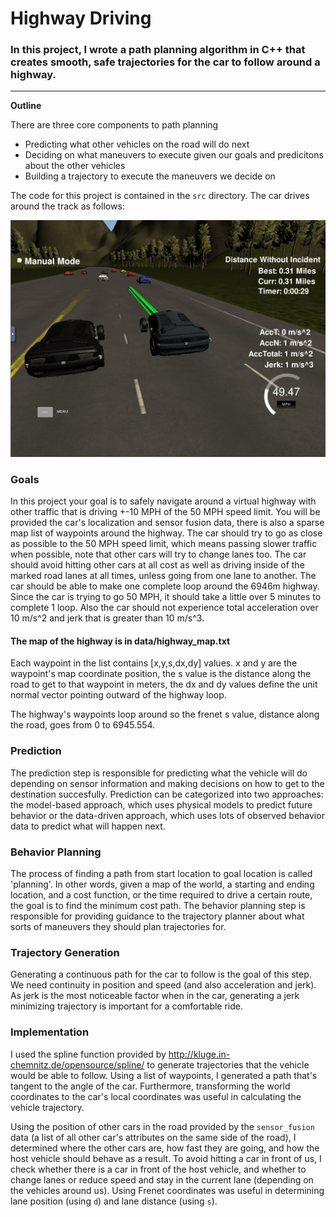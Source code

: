 # Highway Driving

### In this project, I wrote a path planning algorithm in C++ that creates smooth, safe trajectories for the car to follow around a highway. 

---

**Outline**

There are three core components to path planning

* Predicting what other vehicles on the road will do next
* Deciding on what maneuvers to execute given our goals and predicitons about the other vehicles
* Building a trajectory to execute the maneuvers we decide on

The code for this project is contained in the `src` directory. The car drives around the track as follows:

![image1](./highway_drive.png)

### Goals
In this project your goal is to safely navigate around a virtual highway with other traffic that is driving +-10 MPH of the 50 MPH speed limit. You will be provided the car's localization and sensor fusion data, there is also a sparse map list of waypoints around the highway. The car should try to go as close as possible to the 50 MPH speed limit, which means passing slower traffic when possible, note that other cars will try to change lanes too. The car should avoid hitting other cars at all cost as well as driving inside of the marked road lanes at all times, unless going from one lane to another. The car should be able to make one complete loop around the 6946m highway. Since the car is trying to go 50 MPH, it should take a little over 5 minutes to complete 1 loop. Also the car should not experience total acceleration over 10 m/s^2 and jerk that is greater than 10 m/s^3.

#### The map of the highway is in data/highway_map.txt
Each waypoint in the list contains  [x,y,s,dx,dy] values. x and y are the waypoint's map coordinate position, the s value is the distance along the road to get to that waypoint in meters, the dx and dy values define the unit normal vector pointing outward of the highway loop.

The highway's waypoints loop around so the frenet s value, distance along the road, goes from 0 to 6945.554.

### Prediction
The prediction step is responsible for predicting what the vehicle will do depending on sensor information and making decisions on how to get to the destination succesfully. Prediction can be categorized into two approaches: the model-based approach, which uses physical models to predict future behavior or the data-driven approach, which uses lots of observed behavior data to predict what will happen next.
### Behavior Planning
The process of finding a path from start location to goal location is called 'planning'. In other words, given a map of the world, a starting and ending location, and a cost function, or the time required to drive a certain route, the goal is to find the minimum cost path. The behavior planning step is responsible for providing guidance to the trajectory planner about what sorts of maneuvers they should plan trajectories for.
### Trajectory Generation
Generating a continuous path for the car to follow is the goal of this step. We need continuity in position and speed (and also acceleration and jerk). As jerk is the most noticeable factor when in the car, generating a jerk minimizing trajectory is important for a comfortable ride. 

### Implementation
I used the spline function provided by http://kluge.in-chemnitz.de/opensource/spline/ to generate trajectories that the vehicle would be able to follow. Using a list of waypoints, I generated a path that's tangent to the angle of the car. Furthermore, transforming the world coordinates to the car's local coordinates was useful in calculating the vehicle trajectory.

Using the position of other cars in the road provided by the `sensor_fusion` data (a list of all other car's attributes on the same side of the road), I determined where the other cars are, how fast they are going, and how the host vehicle should behave as a result. To avoid hitting a car in front of us, I check whether there is a car in front of the host vehicle, and whether to change lanes or reduce speed and stay in the current lane (depending on the vehicles around us). Using Frenet coordinates was useful in determining lane position (using `d`) and lane distance (using `s`). 
